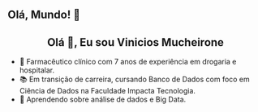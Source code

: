 ## Olá, Mundo! 👋
<h2 align="center">Olá 👋, Eu sou Vinicios Mucheirone</h2>

- 💼 Farmacêutico clínico com 7 anos de experiência em drogaria e hospitalar.
- 📚 Em transição de carreira, cursando Banco de Dados com foco em Ciência de Dados na Faculdade Impacta Tecnologia.
- 🌱 Aprendendo sobre análise de dados e Big Data.
